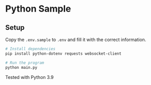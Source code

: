 # Python Sample

## Setup

Copy the `.env.sample` to `.env` and fill it with the correct information.

```sh
# Install dependencies
pip install python-dotenv requests websocket-client

# Run the program
python main.py
```

Tested with Python 3.9
